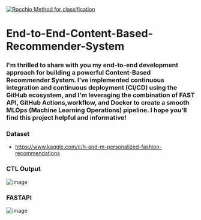 [![Rocchio Method for classification](https://github.com/sofarikasid/End-to-End-Content-Based-Recommender-System/actions/workflows/manual.yml/badge.svg)](https://github.com/sofarikasid/End-to-End-Content-Based-Recommender-System/actions/workflows/manual.yml)

# End-to-End-Content-Based-Recommender-System

### I'm thrilled to share with you my end-to-end development approach for building a powerful Content-Based Recommender System. I've implemented continuous integration and continuous deployment (CI/CD) using the GitHub ecosystem, and I'm leveraging the combination of FAST API, GitHub Actions,workflow, and Docker to create a smooth MLOps (Machine Learning Operations) pipeline. I hope you'll find this project helpful and informative!


### Dataset 
  - https://www.kaggle.com/c/h-and-m-personalized-fashion-recommendations
  

### CTL Output
![image](https://github.com/sofarikasid/End-to-End-Content-Based-Recommender-System/assets/33644535/53a2ddc2-2072-405f-a430-142c57e06830)

### FASTAPI 
![image](https://github.com/sofarikasid/End-to-End-Content-Based-Recommender-System/assets/33644535/3c204148-cea2-4496-b499-2aa32b52111d)

